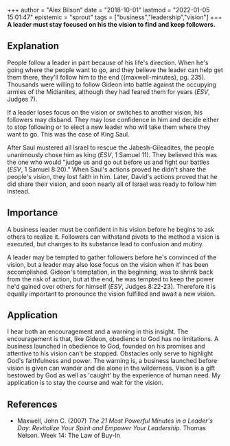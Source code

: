 +++
author = "Alex Bilson"
date = "2018-10-01"
lastmod = "2022-01-05 15:01:47"
epistemic = "sprout"
tags = ["business","leadership","vision"]
+++
**A leader must stay focused on his the vision to find and keep followers.**

## Explanation

People follow a leader in part because of his life's direction.  When he's going where the people want to go, and they believe the leader can help get them there, they'll follow him to the end ({maxwell-minutes}, pg. 235).  Thousands were willing to follow Gideon into battle against the occupying armies of the Midianites, although they had feared them for years (_ESV_, Judges 7).

If a leader loses focus on the vision or switches to another vision, his followers may disband.  They may lose confidence in him and decide either to stop following or to elect a new leader who will take them where they want to go.  This was the case of King Saul.

After Saul mustered all Israel to rescue the Jabesh-Gileadites, the people unanimously chose him as king (_ESV_, 1 Samuel 11).  They believed this was the one who would "judge us and go out before us and fight our battles (_ESV_, 1 Samuel 8:20)."  When Saul's actions proved he didn't share the people's vision, they lost faith in him.  Later, David's actions proved that he did share their vision, and soon nearly all of Israel was ready to follow him instead.

## Importance

A business leader must be confident in his vision before he begins to ask others to realize it.  Followers can withstand pivots to the method a vision is executed, but changes to its substance lead to confusion and mutiny.

A leader may be tempted to gather followers before he's convinced of the vision, but a leader may also lose focus on the vision when it' has been accomplished.  Gideon's temptation, in the beginning, was to shrink back from the risk of action, but at the end, he was tempted to keep the power he'd gained over others for himself (_ESV_, Judges 8:22-23).  Therefore it is equally important to pronounce the vision fulfilled and await a new vision.

## Application

I hear both an encouragement and a warning in this insight.  The encouragement is that, like Gideon, obedience to God has no limitations.  A business launched in obedience to God, founded on his promises and attentive to his vision can't be stopped.  Obstacles only serve to highlight God's faithfulness and power.  The warning is, a business launched before vision is given can wander and die alone in the wilderness.  Vision is a gift bestowed by God as well as 'caught' by the experience of human need.  My application is to stay the course and wait for the vision.

## References

- Maxwell, John C. (2007) _The 21 Most Powerful Minutes in a Leader's Day: Revitalize Your Spirit and Empower Your Leadership_. Thomas Nelson. Week 14: The Law of Buy-In
